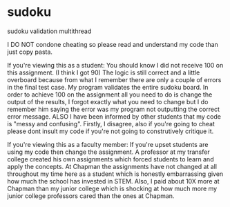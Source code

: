 # sudoku
sudoku validation multithread

I DO NOT condone cheating so please read and understand my code than just copy pasta.

If you're viewing this as a student: 
You should know I did not receive 100 on this assignment. (I think I got 90)
The logic is still correct and a little overboard because from what I remember there are only a couple of errors in the final test case.
My program validates the entire sudoku board.
In order to achieve 100 on the assignment all you need to do is change the output of the results, I forgot exactly what you need to change but I do remember him saying the error was my program not outputting the correct error message.
ALSO I have been informed by other students that my code is "messy and confusing". Firstly, I disagree, also if you're going to cheat please dont insult my code if you're not going to construtively critique it.

If you're viewing this as a faculty member:
If you're upset students are using my code then change the assignment.
A professor at my transfer college created his own assignments which forced students to learn and apply the concepts.
At Chapman the assignments have not changed at all throughout my time here as a student which is honestly embarrassing given how much the school has invested in STEM.
Also, I paid about 10X more at Chapman than my junior college which is shocking at how much more my junior college professors cared than the ones at Chapman.

